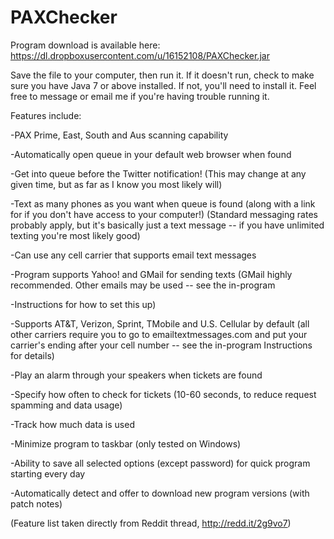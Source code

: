 PAXChecker
==========

Program download is available here: https://dl.dropboxusercontent.com/u/16152108/PAXChecker.jar

Save the file to your computer, then run it. If it doesn't run, check to make sure you have Java 7 or above installed. If not, you'll need to install it. Feel free to message or email me if you're having trouble running it.



Features include:

-PAX Prime, East, South and Aus scanning capability

-Automatically open queue in your default web browser when found

-Get into queue before the Twitter notification! (This may change at any given time, but as far as I know you most likely will)

-Text as many phones as you want when queue is found (along with a link for if you don't have access to your computer!) (Standard messaging rates probably apply, but it's basically just a text message -- if you have unlimited texting you're most likely good)

-Can use any cell carrier that supports email text messages

-Program supports Yahoo! and GMail for sending texts (GMail highly recommended. Other emails may be used -- see the in-program 

-Instructions for how to set this up)

-Supports AT&T, Verizon, Sprint, TMobile and U.S. Cellular by default (all other carriers require you to go to 
emailtextmessages.com and put your carrier's ending after your cell number -- see the in-program Instructions for details)

-Play an alarm through your speakers when tickets are found

-Specify how often to check for tickets (10-60 seconds, to reduce request spamming and data usage)

-Track how much data is used

-Minimize program to taskbar (only tested on Windows)

-Ability to save all selected options (except password) for quick program starting every day

-Automatically detect and offer to download new program versions (with patch notes)

(Feature list taken directly from Reddit thread, http://redd.it/2g9vo7)
